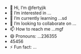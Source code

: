 - 👋 Hi, I’m @fertyjik
- 👀 I’m interested in ...
- 🌱 I’m currently learning ...sd
- 💞️ I’m looking to collaborate on ...
- 📫 How to reach me ...mgf
- 😄 Pronouns: ...236355
- 45456
- ⚡ Fun fact: ...

<!---
fertyjik/fertyjik is a ✨ special ✨ repository because its `README.md` (this file) appears on your GitHub profile.gfm
You can click the Preview link to take a look at your changes.
--->
